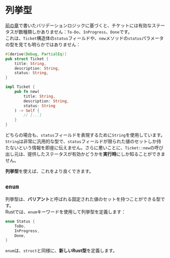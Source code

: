 # 列挙型

[前の章](../03_ticket_v1/02_validation.md)で書いたバリデーションロジックに基づくと、チケットには有効なステータスが数種類しかありません：`To-Do`、`InProgress`、`Done`です。  
これは、`Ticket`構造体の`status`フィールドや、`new`メソッドの`status`パラメータの型を見ても明らかではありません：

```rust
#[derive(Debug, PartialEq)]
pub struct Ticket {
    title: String,
    description: String,
    status: String,
}

impl Ticket {
    pub fn new(
        title: String, 
        description: String, 
        status: String
    ) -> Self {
        // [...]
    }
}
```

どちらの場合も、`status`フィールドを表現するために`String`を使用しています。  
`String`は非常に汎用的な型で、`status`フィールドが限られた値のセットしか持たないという情報を即座に伝えません。さらに悪いことに、`Ticket::new`の呼び出し元は、提供したステータスが有効かどうかを**実行時**にしか知ることができません。

**列挙型**を使えば、これをより良くできます。

## `enum`

列挙型は、**バリアント**と呼ばれる固定された値のセットを持つことができる型です。  
Rustでは、`enum`キーワードを使用して列挙型を定義します：

```rust
enum Status {
    ToDo,
    InProgress,
    Done,
}
```

`enum`は、`struct`と同様に、**新しいRust型**を定義します。